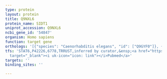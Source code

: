 ```yaml
---
type: protein
layout: protein
title: Q9NXL6
protein_name: SIDT1
uniprot_accession: Q9NXL6
ncbi_gene_id: '54847'
organism: Homo sapiens
function: target gene
orthologs: '[{"species": "Caenorhabditis elegans", "id": ["Q9GYF0"]}, {"species": "Mus musculus", "id": ["Q6AXF6"]}, {"species": "Rattus norvegicus", "id": ["D4A117"]}]'
tfs: 'STAT6,P42226,6778,TRRUST,inferred by curator,&ensp;<a href="https://www.ncbi.nlm.nih.gov/pubmed/?term=18342537%5Buid%5D+OR+29087512%5Buid%5D"
  target="_blank"><i uk-icon="icon: link"></i>Pubmed</a>'
targets: ''
binding_sites: ''

---
```

